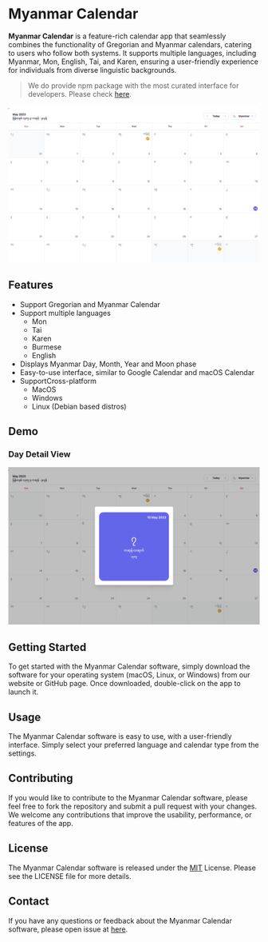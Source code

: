 # Myanmar Calendar

**Myanmar Calendar** is a feature-rich calendar app that seamlessly combines the functionality of Gregorian and Myanmar
calendars, catering to users who follow both systems. It supports multiple languages, including Myanmar, Mon, English,
Tai, and Karen, ensuring a user-friendly experience for individuals from diverse linguistic backgrounds.
> We do provide npm package with the most curated interface for developers. Please
> check [here](https://www.npmjs.com/package/burma-calendar).

![Myanmar Calendar Demo Image](./exmaples/preview.png)

## Features

- Support Gregorian and Myanmar Calendar
- Support multiple languages
    - Mon
    - Tai
    - Karen
    - Burmese
    - English
- Displays Myanmar Day, Month, Year and Moon phase
- Easy-to-use interface, similar to Google Calendar and macOS Calendar
- SupportCross-platform
    - MacOS
    - Windows
    - Linux (Debian based distros)

## Demo

### Day Detail View

![Myanmar Calendar Demo Image](./exmaples/day_detail_view.png)

## Getting Started

To get started with the Myanmar Calendar software, simply download the software for your operating system (macOS, Linux,
or Windows) from our website or GitHub page. Once downloaded, double-click on the app to launch it.

## Usage

The Myanmar Calendar software is easy to use, with a user-friendly interface. Simply select your preferred language and
calendar type from the settings.

## Contributing

If you would like to contribute to the Myanmar Calendar software, please feel free to fork the repository and submit a
pull request with your changes. We welcome any contributions that improve the usability, performance, or features of the
app.

## License

The Myanmar Calendar software is released under the [MIT](./LICENSE) License. Please see the LICENSE file for more
details.

## Contact

If you have any questions or feedback about the Myanmar Calendar software, please open issue
at [here](https://github.com/cybermm/myanmar_calendar/issues).


